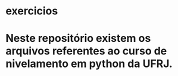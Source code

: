 # exercicios
# Neste repositório existem os arquivos referentes ao curso de nivelamento em python da UFRJ.
